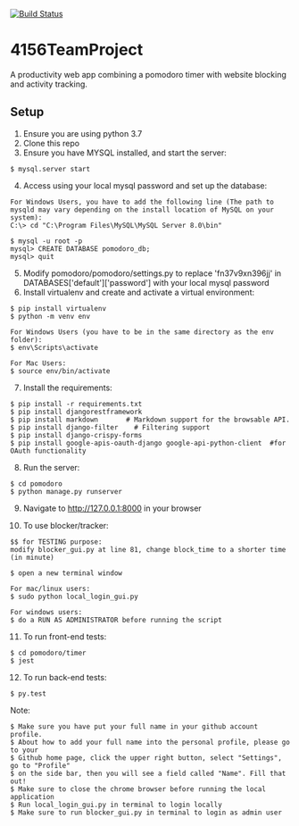 [![Build Status](https://travis-ci.com/ki-cooley/4156TeamProject.svg?branch=main)](https://travis-ci.com/ki-cooley/4156TeamProject)

# 4156TeamProject
A productivity web app combining a pomodoro timer with website blocking and activity tracking.

## Setup
1. Ensure you are using python 3.7
2. Clone this repo
3. Ensure you have MYSQL installed, and start the server:
```
$ mysql.server start
```
4. Access using your local mysql password and set up the database:
```
For Windows Users, you have to add the following line (The path to mysqld may vary depending on the install location of MySQL on your system):
C:\> cd "C:\Program Files\MySQL\MySQL Server 8.0\bin"

$ mysql -u root -p
mysql> CREATE DATABASE pomodoro_db;
mysql> quit
```
5. Modify pomodoro/pomodoro/settings.py to replace 'fn37v9xn396jj' in DATABASES['default']['password'] with your local mysql password
6. Install virtualenv and create and activate a virtual environment:
```
$ pip install virtualenv
$ python -m venv env

For Windows Users (you have to be in the same directory as the env folder):
$ env\Scripts\activate

For Mac Users:
$ source env/bin/activate
```
7. Install the requirements:
```
$ pip install -r requirements.txt
$ pip install djangorestframework
$ pip install markdown       # Markdown support for the browsable API.
$ pip install django-filter    # Filtering support
$ pip install django-crispy-forms
$ pip install google-apis-oauth-django google-api-python-client  #for OAuth functionality
```
8. Run the server:
```
$ cd pomodoro
$ python manage.py runserver
```
9. Navigate to http://127.0.0.1:8000 in your browser

10. To use blocker/tracker:
```
$$ for TESTING purpose:
modify blocker_gui.py at line 81, change block_time to a shorter time (in minute)

$ open a new terminal window

For mac/linux users:
$ sudo python local_login_gui.py

For windows users:
$ do a RUN AS ADMINISTRATOR before running the script
```
11. To run front-end tests: 
```
$ cd pomodoro/timer
$ jest
```
12. To run back-end tests: 
```
$ py.test
``` 
Note: 
```
$ Make sure you have put your full name in your github account profile. 
$ About how to add your full name into the personal profile, please go to your 
$ Github home page, click the upper right button, select "Settings", go to "Profile"
$ on the side bar, then you will see a field called "Name". Fill that out!
$ Make sure to close the chrome browser before running the local application 
$ Run local_login_gui.py in terminal to login locally
$ Make sure to run blocker_gui.py in terminal to login as admin user
```

    
